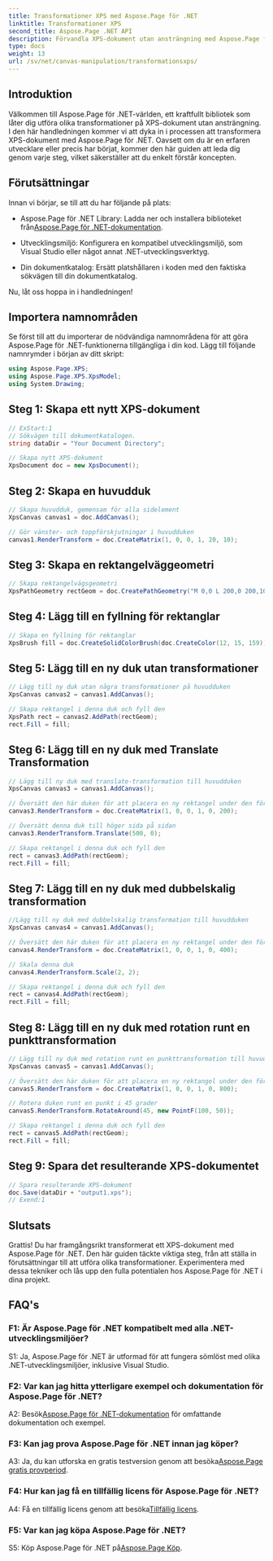 ```yaml
---
title: Transformationer XPS med Aspose.Page för .NET
linktitle: Transformationer XPS
second_title: Aspose.Page .NET API
description: Förvandla XPS-dokument utan ansträngning med Aspose.Page för .NET. Följ vår steg-för-steg-guide för sömlösa transformationer.
type: docs
weight: 13
url: /sv/net/canvas-manipulation/transformationsxps/
---
```

## Introduktion

Välkommen till Aspose.Page för .NET-världen, ett kraftfullt bibliotek som låter dig utföra olika transformationer på XPS-dokument utan ansträngning. I den här handledningen kommer vi att dyka in i processen att transformera XPS-dokument med Aspose.Page för .NET. Oavsett om du är en erfaren utvecklare eller precis har börjat, kommer den här guiden att leda dig genom varje steg, vilket säkerställer att du enkelt förstår koncepten.

## Förutsättningar

Innan vi börjar, se till att du har följande på plats:

-  Aspose.Page för .NET Library: Ladda ner och installera biblioteket från[Aspose.Page för .NET-dokumentation](https://reference.aspose.com/page/net/).

- Utvecklingsmiljö: Konfigurera en kompatibel utvecklingsmiljö, som Visual Studio eller något annat .NET-utvecklingsverktyg.

- Din dokumentkatalog: Ersätt platshållaren i koden med den faktiska sökvägen till din dokumentkatalog.

Nu, låt oss hoppa in i handledningen!

## Importera namnområden

Se först till att du importerar de nödvändiga namnområdena för att göra Aspose.Page för .NET-funktionerna tillgängliga i din kod. Lägg till följande namnrymder i början av ditt skript:

```csharp
using Aspose.Page.XPS;
using Aspose.Page.XPS.XpsModel;
using System.Drawing;
```

## Steg 1: Skapa ett nytt XPS-dokument

```csharp
// ExStart:1
// Sökvägen till dokumentkatalogen.
string dataDir = "Your Document Directory";

// Skapa nytt XPS-dokument
XpsDocument doc = new XpsDocument();
```

## Steg 2: Skapa en huvudduk

```csharp
// Skapa huvudduk, gemensam för alla sidelement
XpsCanvas canvas1 = doc.AddCanvas();

// Gör vänster- och toppförskjutningar i huvudduken
canvas1.RenderTransform = doc.CreateMatrix(1, 0, 0, 1, 20, 10);
```

## Steg 3: Skapa en rektangelväggeometri

```csharp
// Skapa rektangelvägsgeometri
XpsPathGeometry rectGeom = doc.CreatePathGeometry("M 0,0 L 200,0 200,100 0,100 Z");
```

## Steg 4: Lägg till en fyllning för rektanglar

```csharp
// Skapa en fyllning för rektanglar
XpsBrush fill = doc.CreateSolidColorBrush(doc.CreateColor(12, 15, 159));
```

## Steg 5: Lägg till en ny duk utan transformationer

```csharp
// Lägg till ny duk utan några transformationer på huvudduken
XpsCanvas canvas2 = canvas1.AddCanvas();

// Skapa rektangel i denna duk och fyll den
XpsPath rect = canvas2.AddPath(rectGeom);
rect.Fill = fill;
```

## Steg 6: Lägg till en ny duk med Translate Transformation

```csharp
// Lägg till ny duk med translate-transformation till huvudduken
XpsCanvas canvas3 = canvas1.AddCanvas();

// Översätt den här duken för att placera en ny rektangel under den föregående rektangeln
canvas3.RenderTransform = doc.CreateMatrix(1, 0, 0, 1, 0, 200);

// Översätt denna duk till höger sida på sidan
canvas3.RenderTransform.Translate(500, 0);

// Skapa rektangel i denna duk och fyll den
rect = canvas3.AddPath(rectGeom);
rect.Fill = fill;
```

## Steg 7: Lägg till en ny duk med dubbelskalig transformation

```csharp
//Lägg till ny duk med dubbelskalig transformation till huvudduken
XpsCanvas canvas4 = canvas1.AddCanvas();

// Översätt den här duken för att placera en ny rektangel under den föregående rektangeln
canvas4.RenderTransform = doc.CreateMatrix(1, 0, 0, 1, 0, 400);

// Skala denna duk
canvas4.RenderTransform.Scale(2, 2);

// Skapa rektangel i denna duk och fyll den
rect = canvas4.AddPath(rectGeom);
rect.Fill = fill;
```

## Steg 8: Lägg till en ny duk med rotation runt en punkttransformation

```csharp
// Lägg till ny duk med rotation runt en punkttransformation till huvudduken
XpsCanvas canvas5 = canvas1.AddCanvas();

// Översätt den här duken för att placera en ny rektangel under den föregående rektangeln
canvas5.RenderTransform = doc.CreateMatrix(1, 0, 0, 1, 0, 800);

// Rotera duken runt en punkt i 45 grader
canvas5.RenderTransform.RotateAround(45, new PointF(100, 50));

// Skapa rektangel i denna duk och fyll den
rect = canvas5.AddPath(rectGeom);
rect.Fill = fill;
```

## Steg 9: Spara det resulterande XPS-dokumentet

```csharp
// Spara resulterande XPS-dokument
doc.Save(dataDir + "output1.xps");
// Exend:1
```

## Slutsats

Grattis! Du har framgångsrikt transformerat ett XPS-dokument med Aspose.Page för .NET. Den här guiden täckte viktiga steg, från att ställa in förutsättningar till att utföra olika transformationer. Experimentera med dessa tekniker och lås upp den fulla potentialen hos Aspose.Page för .NET i dina projekt.

## FAQ's

### F1: Är Aspose.Page för .NET kompatibelt med alla .NET-utvecklingsmiljöer?

S1: Ja, Aspose.Page för .NET är utformad för att fungera sömlöst med olika .NET-utvecklingsmiljöer, inklusive Visual Studio.

### F2: Var kan jag hitta ytterligare exempel och dokumentation för Aspose.Page för .NET?

 A2: Besök[Aspose.Page för .NET-dokumentation](https://reference.aspose.com/page/net/) för omfattande dokumentation och exempel.

### F3: Kan jag prova Aspose.Page för .NET innan jag köper?

 A3: Ja, du kan utforska en gratis testversion genom att besöka[Aspose.Page gratis provperiod](https://releases.aspose.com/).

### F4: Hur kan jag få en tillfällig licens för Aspose.Page för .NET?

 A4: Få en tillfällig licens genom att besöka[Tillfällig licens](https://purchase.aspose.com/temporary-license/).

### F5: Var kan jag köpa Aspose.Page för .NET?

 S5: Köp Aspose.Page för .NET på[Aspose.Page Köp](https://purchase.aspose.com/buy).
